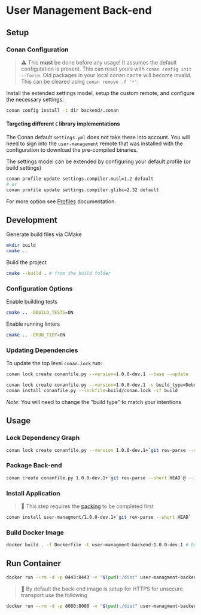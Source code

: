 # User Management Back-end

## Setup

### Conan Configuration

> :warning: This **must** be done before any usage!
> It assumes the default configutation is present. This can reset yours with `conan config init --force`.
> Old packages in your local conan cache will become invalid. This can be cleared using `conan remove -f '*'`.

Install the extended settings model, setup the custom remote, and configure the necessary settings:

```sh
conan config install -t dir backend/.conan
```

#### Targeting different `C` library implementations

The Conan default `settings.yml` does not take these into account. You will need to sign into the `user-management` remote that was installed
with the configuration to download the pre-compiled binaries.

The settings model can be extended by configuring your default profile (or build settings)

```sh
conan profile update settings.compiler.musl=1.2 default
# or
conan profile update settings.compiler.glibc=2.32 default
```

For more option see [Profiles](https://docs.conan.io/en/latest/reference/profiles.html) documentation.

## Development

Generate build files via CMake

```sh
mkdir build
cmake ..
```

Build the project

```sh
cmake --build . # from the build folder
```

### Configuration Options

Enable building tests

```sh
cmake .. -DBUILD_TESTS=ON
```

Enable running linters

```sh
cmake .. -DRUN_TIDY=ON
```

### Updating Dependencies

To update the top level `conan.lock` run:

```sh
conan lock create conanfile.py --version=1.0.0-dev.1 --base --update
```

```sh
conan lock create conanfile.py --version=1.0.0-dev.1 -s build_type=Debug --lockfile=conan.lock --lockfile-out=build/conan.lock -u
conan install conanfile.py --lockfile=build/conan.lock -if build
```

*Note*: You will need to change the "build type" to match your intentions

## Usage

### Lock Dependency Graph

```sh
conan lock create conanfile.py --version 1.0.0-dev.1+`git rev-parse --short HEAD` --lockfile=conan.lock --lockfile-out=locks/conan.lock
```

### Package Back-end

```sh
conan create conanfile.py 1.0.0-dev.1+`git rev-parse --short HEAD`@ --lockfile locks/conan.lock
```

### Install Application

> :notebook: This step requires the [packing](#package) to be completed first

```sh
conan install user-managment/1.0.0-dev.1+`git rev-parse --short HEAD`  --lockfile locks/conan.lock
```

### Build Docker Image

```sh
docker build . -f Dockerfile -t user-managment-backend:1.0.0-dev.1 # Docker does not support SemVer build information
```

## Run Container

```sh
docker run --rm -d -p 8443:8443 -v "$(pwd):/dist" user-managment-backend:1.0.0-dev.1
```

> :notebook: By default the back-end image is setup for HTTPS for unsecure transport use the following

```sh
docker run --rm -d -p 8080:8080 -v "$(pwd):/dist" user-managment-backend:1.0.0-dev.1 dist -a "0.0.0.0" -p 8080 -n 4
```
